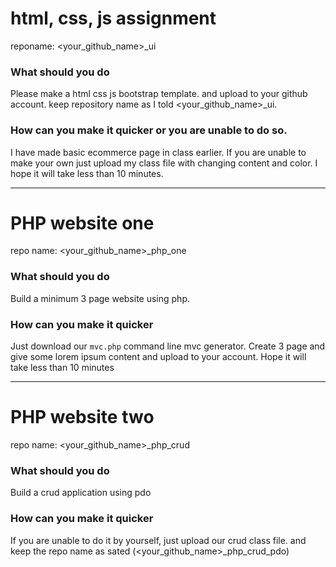 # html, css, js assignment
reponame: <your_github_name>_ui      
### What should you do     
Please make a html css js bootstrap template. and upload to your github account. keep repository name as I told <your_github_name>_ui.
### How can you make it quicker or you are unable to do so.       
I have made basic ecommerce page in class earlier. If you are unable to make your own just upload my class file with changing content and color. I hope it will take less than 10 minutes.

-----



# PHP website one
repo name: <your_github_name>_php_one      
### What should you do      
Build a minimum 3 page website using php.     
### How can you make it quicker       
Just download our `mvc.php` command line mvc generator. Create 3 page and give some lorem ipsum content and upload to your account. Hope it will take less than 10 minutes


------



# PHP website two
repo name: <your_github_name>_php_crud      
### What should you do       
Build a crud application using pdo
### How can you make it quicker      
If you are unable to do it by yourself, just upload our crud class file. and keep the repo name as sated (<your_github_name>_php_crud_pdo)


